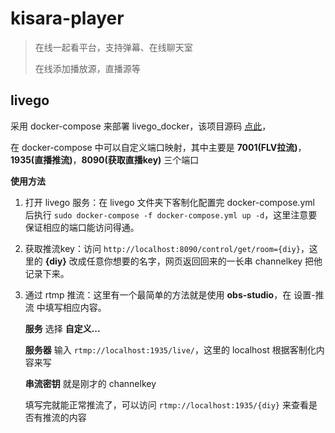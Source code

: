 # kisara-player

> 在线一起看平台，支持弹幕、在线聊天室
>
> 在线添加播放源，直播源等

## livego

采用 docker-compose 来部署 livego_docker，该项目源码 [点此](https://github.com/gwuhaolin/livego)，

在 docker-compose 中可以自定义端口映射，其中主要是 **7001(FLV拉流)**，**1935(直播推流)**，**8090(获取直播key)** 三个端口

**使用方法**

1.   打开 livego 服务：在 livego 文件夹下客制化配置完 docker-compose.yml 后执行 `sudo docker-compose -f docker-compose.yml up -d`，这里注意要保证相应的端口能访问得通。

2.   获取推流key：访问 `http://localhost:8090/control/get/room={diy}`，这里的 **{diy}** 改成任意你想要的名字，网页返回回来的一长串 channelkey 把他记录下来。

3.   通过 rtmp 推流：这里有一个最简单的方法就是使用 **obs-studio**，在 设置-推流 中填写相应内容。

     **服务** 选择 **自定义...**

     **服务器** 输入 `rtmp://localhost:1935/live/`，这里的 localhost 根据客制化内容来写

     **串流密钥** 就是刚才的 channelkey

     填写完就能正常推流了，可以访问 `rtmp://localhost:1935/{diy}` 来查看是否有推流的内容

